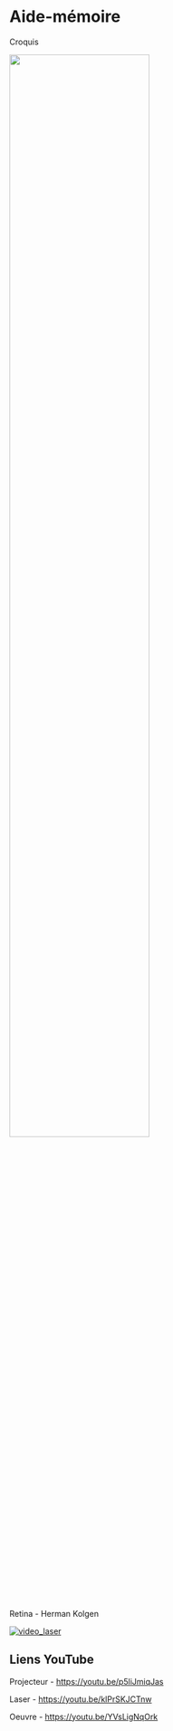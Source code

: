 # Aide-mémoire #

Croquis

<img src="https://github.com/M3L0yZ/H23_V13_inspirations_CHIASSON/blob/main/semaine_02/fichiers/croquis_01.jpg?raw=true" style=" width:70% ; height:auto ">

Retina - Herman Kolgen

[![video_laser](http://img.youtube.com/vi/YVsLigNqOrk/0.jpg)](http://www.youtube.com/watch?v=YVsLigNqOrk)

## Liens YouTube ##

Projecteur - https://youtu.be/p5liJmiqJas

Laser - https://youtu.be/klPrSKJCTnw

Oeuvre - https://youtu.be/YVsLigNqOrk

